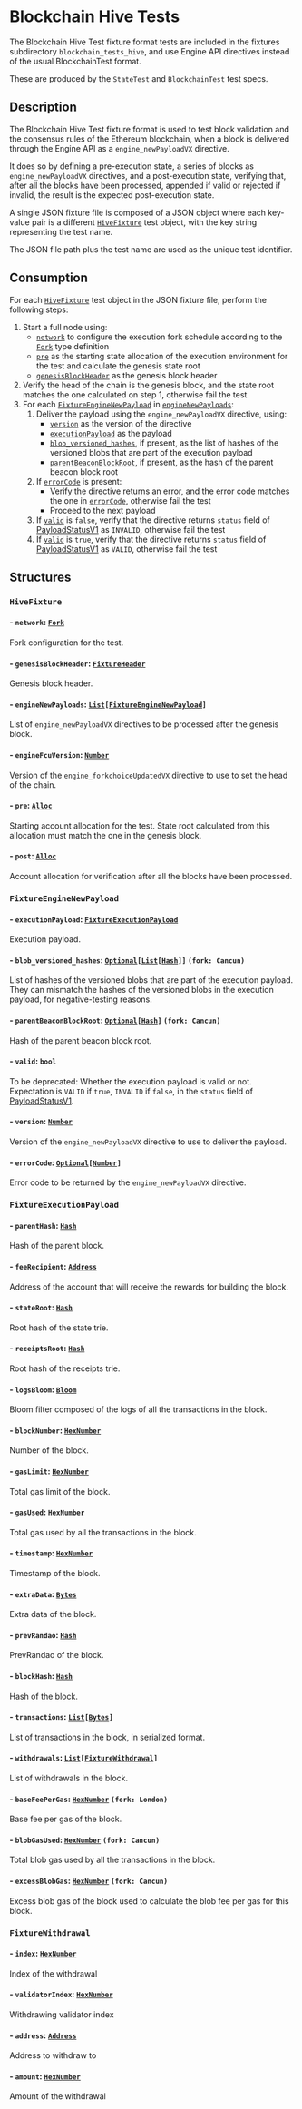 # Blockchain Hive Tests

The Blockchain Hive Test fixture format tests are included in the fixtures subdirectory `blockchain_tests_hive`, and use Engine API directives instead of the usual BlockchainTest format.

These are produced by the `StateTest` and `BlockchainTest` test specs.

## Description

The Blockchain Hive Test fixture format is used to test block validation and the consensus rules of the Ethereum blockchain, when a block is delivered through the Engine API as a `engine_newPayloadVX` directive.

It does so by defining a pre-execution state, a series of blocks as `engine_newPayloadVX` directives, and a post-execution state, verifying that, after all the blocks have been processed, appended if valid or rejected if invalid, the result is the expected post-execution state.

A single JSON fixture file is composed of a JSON object where each key-value pair is a different [`HiveFixture`](#hivefixture) test object, with the key string representing the test name.

The JSON file path plus the test name are used as the unique test identifier.


## Consumption

For each [`HiveFixture`](#hivefixture) test object in the JSON fixture file, perform the following steps:

1. Start a full node using:
    - [`network`](#-network-fork) to configure the execution fork schedule according to the [`Fork`](./common_types.md#fork) type definition
    - [`pre`](#-pre-alloc) as the starting state allocation of the execution environment for the test and calculate the genesis state root
    - [`genesisBlockHeader`](#-genesisblockheader-fixtureheader) as the genesis block header
2. Verify the head of the chain is the genesis block, and the state root matches the one calculated on step 1, otherwise fail the test
3. For each [`FixtureEngineNewPayload`](#fixtureenginenewpayload) in [`engineNewPayloads`](#-enginenewpayloads-listfixtureenginenewpayload):
    1. Deliver the payload using the `engine_newPayloadVX` directive, using:
        - [`version`](#-version-number) as the version of the directive
        - [`executionPayload`](#-executionpayload-fixtureexecutionpayload) as the payload
        - [`blob_versioned_hashes`](#-blob_versioned_hashes-optionallisthash-fork-cancun), if present, as the list of hashes of the versioned blobs that are part of the execution payload
        - [`parentBeaconBlockRoot`](#-parentbeaconblockroot-optionalhash-fork-cancun), if present, as the hash of the parent beacon block root
    2. If [`errorCode`](#-errorcode-optionalnumber) is present:
        - Verify the directive returns an error, and the error code matches the one in [`errorCode`](#-errorcode-optionalnumber), otherwise fail the test
        - Proceed to the next payload
    3. If [`valid`](#-valid-bool) is `false`, verify that the directive returns `status` field of [PayloadStatusV1](https://github.com/ethereum/execution-apis/blob/main/src/engine/paris.md#payloadstatusv1) as `INVALID`, otherwise fail the test
    4. If [`valid`](#-valid-bool) is `true`, verify that the directive returns `status` field of [PayloadStatusV1](https://github.com/ethereum/execution-apis/blob/main/src/engine/paris.md#payloadstatusv1) as `VALID`, otherwise fail the test

## Structures

### `HiveFixture`

#### - `network`: [`Fork`](./common_types.md#fork)
Fork configuration for the test.
#### - `genesisBlockHeader`: [`FixtureHeader`](./blockchain_test.md#fixtureheader)
Genesis block header.
#### - `engineNewPayloads`: [`List`](./common_types.md#list)`[`[`FixtureEngineNewPayload`](#fixtureenginenewpayload)`]`
List of `engine_newPayloadVX` directives to be processed after the genesis block.
#### - `engineFcuVersion`: [`Number`](./common_types.md#number)
Version of the `engine_forkchoiceUpdatedVX` directive to use to set the head of the chain.
#### - `pre`: [`Alloc`](./common_types.md#alloc-mappingaddressaccount)
Starting account allocation for the test. State root calculated from this allocation must match the one in the genesis block.
#### - `post`: [`Alloc`](./common_types.md#alloc-mappingaddressaccount)
Account allocation for verification after all the blocks have been processed.

### `FixtureEngineNewPayload`

#### - `executionPayload`: [`FixtureExecutionPayload`](#fixtureexecutionpayload)
Execution payload.
#### - `blob_versioned_hashes`: [`Optional`](./common_types.md#optional)`[`[`List`](./common_types.md#list)`[`[`Hash`](./common_types.md#hash)`]]` `(fork: Cancun)`
List of hashes of the versioned blobs that are part of the execution payload.
They can mismatch the hashes of the versioned blobs in the execution payload, for negative-testing reasons.
#### - `parentBeaconBlockRoot`: [`Optional`](./common_types.md#optional)`[`[`Hash`](./common_types.md#hash)`]` `(fork: Cancun)`
Hash of the parent beacon block root.
#### - `valid`: `bool`
To be deprecated: Whether the execution payload is valid or not. Expectation is `VALID` if `true`, `INVALID` if `false`, in the `status` field of [PayloadStatusV1](https://github.com/ethereum/execution-apis/blob/main/src/engine/paris.md#payloadstatusv1).
#### - `version`: [`Number`](./common_types.md#number)
Version of the `engine_newPayloadVX` directive to use to deliver the payload.
#### - `errorCode`: [`Optional`](./common_types.md#optional)`[`[`Number`](./common_types.md#number)`]`
Error code to be returned by the `engine_newPayloadVX` directive.


### `FixtureExecutionPayload`

#### - `parentHash`: [`Hash`](./common_types.md#hash)
Hash of the parent block.
#### - `feeRecipient`: [`Address`](./common_types.md#address)
Address of the account that will receive the rewards for building the block.
#### - `stateRoot`: [`Hash`](./common_types.md#hash)
Root hash of the state trie.
#### - `receiptsRoot`: [`Hash`](./common_types.md#hash)
Root hash of the receipts trie.
#### - `logsBloom`: [`Bloom`](./common_types.md#bloom)
Bloom filter composed of the logs of all the transactions in the block.
#### - `blockNumber`: [`HexNumber`](./common_types.md#hexnumber)
Number of the block.
#### - `gasLimit`: [`HexNumber`](./common_types.md#hexnumber)
Total gas limit of the block.
#### - `gasUsed`: [`HexNumber`](./common_types.md#hexnumber)
Total gas used by all the transactions in the block.
#### - `timestamp`: [`HexNumber`](./common_types.md#hexnumber)
Timestamp of the block.
#### - `extraData`: [`Bytes`](./common_types.md#bytes)
Extra data of the block.
#### - `prevRandao`: [`Hash`](./common_types.md#hash)
PrevRandao of the block.
#### - `blockHash`: [`Hash`](./common_types.md#hash)
Hash of the block.
#### - `transactions`: [`List`](./common_types.md#list)`[`[`Bytes`](./common_types.md#bytes)`]`
List of transactions in the block, in serialized format.
#### - `withdrawals`: [`List`](./common_types.md#list)`[`[`FixtureWithdrawal`](#fixturewithdrawal)`]`
List of withdrawals in the block.

#### - `baseFeePerGas`: [`HexNumber`](./common_types.md#hexnumber) `(fork: London)`
Base fee per gas of the block.
#### - `blobGasUsed`: [`HexNumber`](./common_types.md#hexnumber) `(fork: Cancun)`
Total blob gas used by all the transactions in the block.
#### - `excessBlobGas`: [`HexNumber`](./common_types.md#hexnumber) `(fork: Cancun)`
Excess blob gas of the block used to calculate the blob fee per gas for this block.

### `FixtureWithdrawal`
#### - `index`: [`HexNumber`](./common_types.md#hexnumber)
Index of the withdrawal
#### - `validatorIndex`: [`HexNumber`](./common_types.md#hexnumber)
Withdrawing validator index
#### - `address`: [`Address`](./common_types.md#address)
Address to withdraw to
#### - `amount`: [`HexNumber`](./common_types.md#hexnumber)
Amount of the withdrawal